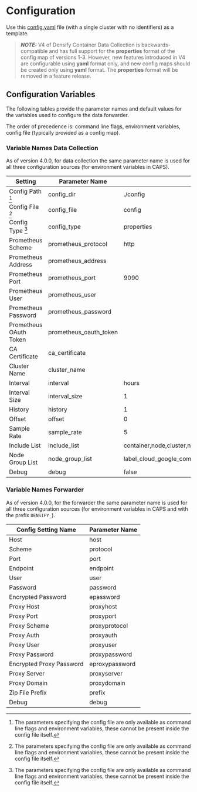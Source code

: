 # Configuration

Use this [config.yaml](https://github.com/densify-dev/container-config/blob/main/examples/config.yaml) file (with a single cluster with no identifiers) as a template.

> **_NOTE:_**  V4 of Densify Container Data Collection is backwards-compatible and has full support for the **properties** format of the config map of versions 1-3. However, new features introduced in V4 are configurable using **yaml** format only, and new config maps should be created only using **yaml** format. The **properties** format will be removed in a feature release.

## Configuration Variables

The following tables provide the parameter names and default values for the variables used to configure the data forwarder.

The order of precedence is: command line flags, environment variables, config file (typically provided as a config map).

### Variable Names Data Collection

As of version 4.0.0, for data collection the same parameter name is used for all three configuration sources (for environment variables in CAPS).

| Setting                | Parameter Name         | Default Value                                                                                                                                                              |
|------------------------|------------------------|----------------------------------------------------------------------------------------------------------------------------------------------------------------------------|
| Config Path [^1]       | config_dir             | ./config                                                                                                                                                                   |
| Config File [^1]       | config_file            | config                                                                                                                                                                     |
| Config Type [^1]       | config_type            | properties                                                                                                                                                                 |
| Prometheus Scheme      | prometheus_protocol    | http                                                                                                                                                                       |
| Prometheus Address     | prometheus_address     |                                                                                                                                                                            |
| Prometheus Port        | prometheus_port        | 9090                                                                                                                                                                       |
| Prometheus User        | prometheus_user        |                                                                                                                                                                        |
| Prometheus Password        | prometheus_password        |                                                                                                                                                                        |
| Prometheus OAuth Token | prometheus_oauth_token |                                                                                                                                                                            |
| CA Certificate         | ca_certificate         |                                                                                                                                                                            |
| Cluster Name           | cluster_name           |                                                                                                                                                                            |
| Interval               | interval               | hours                                                                                                                                                                      |
| Interval Size          | interval_size          | 1                                                                                                                                                                          |
| History                | history                | 1                                                                                                                                                                          |
| Offset                 | offset                 | 0                                                                                                                                                                          |
| Sample Rate            | sample_rate            | 5                                                                                                                                                                          |
| Include List           | include_list           | container,node,cluster,nodegroup,quota                                                                                                                                     |
| Node Group List        | node_group_list        | label_cloud_google_com_gke_nodepool,label_eks_amazonaws_com_nodegroup,label_agentpool,label_pool_name,label_alpha_eksctl_io_nodegroup_name,label_kops_k8s_io_instancegroup |
| Debug                  | debug                  | false                                                                                                                                                                      |

[^1]: The parameters specifying the config file are only available as command line flags and environment variables, these cannot be present inside the config file itself.

### Variable Names Forwarder

As of version 4.0.0, for the forwarder the same parameter name is used for all three configuration sources (for environment variables in CAPS and with the prefix `DENSIFY_`).

| Config Setting Name  | Parameter Name | 
|--------|-------|
| Host | host |
| Scheme | protocol |
| Port | port |
| Endpoint | endpoint |
| User | user |
| Password | password | 
| Encrypted Password | epassword | 
| Proxy Host | proxyhost | 
| Proxy Port | proxyport |
| Proxy Scheme | proxyprotocol | 
| Proxy Auth | proxyauth |
| Proxy User | proxyuser |
| Proxy Password | proxypassword | 
| Encrypted Proxy Password | eproxypassword | 
| Proxy Server | proxyserver |
| Proxy Domain | proxydomain | 
| Zip File Prefix | prefix | 
| Debug | debug | 
